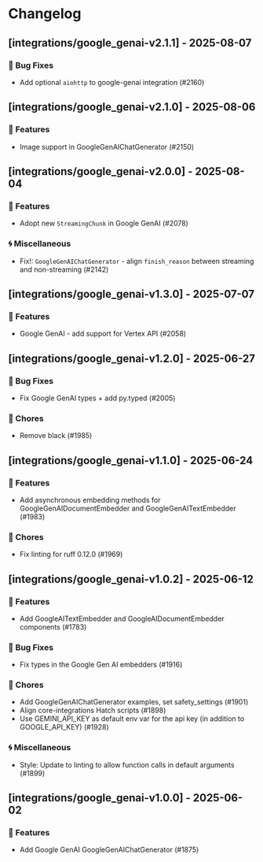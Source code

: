# Changelog

## [integrations/google_genai-v2.1.1] - 2025-08-07

### 🐛 Bug Fixes

- Add optional `aiohttp` to google-genai integration (#2160)


## [integrations/google_genai-v2.1.0] - 2025-08-06

### 🚀 Features

- Image support in GoogleGenAIChatGenerator (#2150)


## [integrations/google_genai-v2.0.0] - 2025-08-04

### 🚀 Features

- Adopt new `StreamingChunk` in Google GenAI (#2078)

### 🌀 Miscellaneous

- Fix!: `GoogleGenAIChatGenerator` - align `finish_reason` between streaming and non-streaming (#2142)

## [integrations/google_genai-v1.3.0] - 2025-07-07

### 🚀 Features

- Google GenAI - add support for Vertex API (#2058)


## [integrations/google_genai-v1.2.0] - 2025-06-27

### 🐛 Bug Fixes

- Fix Google GenAI types + add py.typed (#2005)

### 🧹 Chores

- Remove black (#1985)


## [integrations/google_genai-v1.1.0] - 2025-06-24

### 🚀 Features

- Add asynchronous embedding methods for GoogleGenAIDocumentEmbedder and GoogleGenAITextEmbedder (#1983)

### 🧹 Chores

- Fix linting for ruff 0.12.0 (#1969)


## [integrations/google_genai-v1.0.2] - 2025-06-12

### 🚀 Features

- Add GoogleAITextEmbedder and GoogleAIDocumentEmbedder components (#1783)

### 🐛 Bug Fixes

- Fix types in the Google Gen AI embedders (#1916)

### 🧹 Chores

- Add GoogleGenAIChatGenerator examples, set safety_settings (#1901)
- Align core-integrations Hatch scripts (#1898)
- Use GEMINI_API_KEY as default env var for the api key (in addition to GOOGLE_API_KEY) (#1928)

### 🌀 Miscellaneous

- Style: Update to linting to allow function calls in default arguments (#1899)

## [integrations/google_genai-v1.0.0] - 2025-06-02

### 🚀 Features

- Add Google GenAI GoogleGenAIChatGenerator (#1875)

<!-- generated by git-cliff -->
